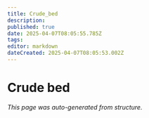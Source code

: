 ```yaml
---
title: Crude_bed
description: 
published: true
date: 2025-04-07T08:05:55.785Z
tags: 
editor: markdown
dateCreated: 2025-04-07T08:05:53.002Z
---
```


# Crude bed

*This page was auto-generated from structure.*